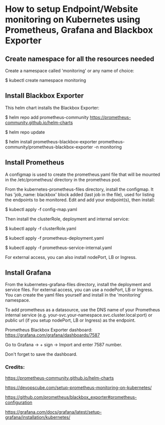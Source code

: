 # How to setup Endpoint/Website monitoring on Kubernetes using Prometheus, Grafana and Blackbox Exporter

## Create namespace for all the resources needed

Create a namespace called 'monitoring' or any name of choice:

$ kubectl create namespace monitoring 

## Install Blackbox Exporter

This helm chart installs the Blackbox Exporter:

$ helm repo add prometheus-community https://prometheus-community.github.io/helm-charts

$ helm repo update

$ helm install prometheus-blackbox-exporter prometheus-community/prometheus-blackbox-exporter -n monitoring

## Install Prometheus

A configmap is used to create the prometheus.yaml file that will be mounted in the /etc/prometheus/ directory in the prometheus pod.

From the kubernetes-prometheus-files directory, install the configmap. It has 'job_name: blackbox' block added (last job in the file), used for listing the endpoints to be monitored. Edit and add your endpoint(s), then install:

$ kubectl apply -f config-map.yaml

Then install the clusterRole, deployment and internal service:

$ kubectl apply -f clusterRole.yaml

$ kubectl apply -f prometheus-deployment.yaml

$ kubectl apply -f prometheus-service-internal.yaml

For external access, you can also install nodePort, LB or Ingress.

## Install Grafana

From the kubernetes-grafana-files directory, install the deployment and service files. For external access, you can use a nodePort, LB or Ingress. You can create the yaml files yourself and install in the 'monitoring' namespace.

To add prometheus as a datasource, use the DNS name of your Prometheus internal service (e.g. your-svc.your-namespace.svc.cluster.local:port) or public url (if you setup nodePort, LB or Ingress) as the endpoint.

Prometheus Blackbox Exporter dashboard: https://grafana.com/grafana/dashboards/7587

Go to Grafana -> + sign -> Import and enter 7587 number.

Don't forget to save the dashboard.





### Credits:

https://prometheus-community.github.io/helm-charts

https://devopscube.com/setup-prometheus-monitoring-on-kubernetes/

https://github.com/prometheus/blackbox_exporter#prometheus-configuration

https://grafana.com/docs/grafana/latest/setup-grafana/installation/kubernetes/
